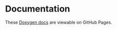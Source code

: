 # Documentation

These [Doxygen docs](https://bxparks.github.io/acetimec/html/) are
viewable on GitHub Pages.

